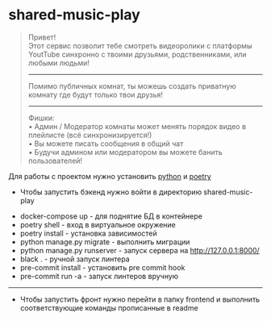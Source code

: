# shared-music-play
> Привет! <br>
> Этот сервис позволит тебе смотреть видеоролики с платформы YoutTube синхронно с твоими друзьями, родственниками, или любыми людьми!
> <br><hr>
> Помимо публичных комнат, ты можешь создать приватную комнату где будут только твои друзья!<hr>Фишки:<br>• Админ / Модератор комнаты может менять порядок видео в плейлисте (всё синхронизируется!)<br>• Вы можете писать сообщения в общий чат<br>• Будучи админом или модератором вы можете банить пользователей!

Для работы с проектом нужно установить [python](http://python.org) и
[poetry](https://python-poetry.org/)
<br>
* Чтобы запустить бэкенд нужно войти в директорию shared-music-play
- docker-compose up - для поднятие БД в контейнере
- poetry shell - вход в виртуальное окружение
- poetry install - установка зависимостей
- python manage.py migrate - выполнить миграции
- python manage.py runserver - запуск сервера на http://127.0.0.1:8000/
- black . - ручной запуск линтера
- pre-commit install - установить pre commit hook
- pre-commit run -a - запуск линтеров вручную
<hr>

- Чтобы запустить фронт нужно перейти в папку frontend и выполнить соответствующие команды прописанные в readme
